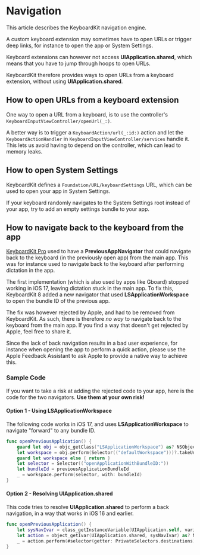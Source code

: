 # Navigation

This article describes the KeyboardKit navigation engine.

A custom keyboard extension may sometimes have to open URLs or trigger deep links, for instance to open the app or System Settings.

Keyboard extensions can however not access **UIApplication.shared**, which means that you have to jump through hoops to open URLs.

KeyboardKit therefore provides ways to open URLs from a keyboard extension, without using **UIApplication.shared**.



## How to open URLs from a keyboard extension

One way to open a URL from a keyboard, is to use the controller's ``KeyboardInputViewController/openUrl(_:)``.

A better way is to trigger a ``KeyboardAction/url(_:id:)`` action and let the ``KeyboardActionHandler`` in ``KeyboardInputViewController/services`` handle it. This lets us avoid having to depend on the controller, which can lead to memory leaks. 



## How to open System Settings

KeyboardKit defines a ``Foundation/URL/keyboardSettings`` URL, which can be used to open your app in System Settings.

If your keyboard randomly navigates to the System Settings root instead of your app, try to add an empty settings bundle to your app. 



## How to navigate back to the keyboard from the app

[KeyboardKit Pro][Pro] used to have a **PreviousAppNavigator** that could navigate back to the keyboard (in the previously open app) from the main app. This was for instance used to navigate back to the keyboard after performing dictation in the app.

The first implementation (which is also used by apps like Gboard) stopped working in iOS 17, leaving dictation stuck in the main app. To fix this, KeyboardKit 8 added a new navigator that used **LSApplicationWorkspace** to open the bundle ID of the previous app. 

The fix was however rejected by Apple, and had to be removed from KeyboardKit. As such, there is therefore *no way* to navigate back to the keyboard from the main app. If you find a way that doesn't get rejected by Apple, feel free to share it. 

Since the lack of back navigation results in a bad user experience, for instance when opening the app to perform a quick action,  please use the Apple Feedback Assistant to ask Apple to provide a native way to achieve this.

### Sample Code

If you want to take a risk at adding the rejected code to your app, here is the code for the two navigators. **Use them at your own risk!**


#### Option 1 - Using LSApplicationWorkspace

The following code works in iOS 17, and uses **LSApplicationWorkspace** to navigate "forward" to any bundle ID.

```swift
func openPreviousApplication() {
    guard let obj = objc_getClass("LSApplicationWorkspace") as? NSObject else { return false }
    let workspace = obj.perform(Selector(("defaultWorkspace")))?.takeUnretainedValue() as? NSObject
    guard let workspace else { return }
    let selector = Selector(("openApplicationWithBundleID:"))
    let bundleId = previousApplicationBundleId
    _ = workspace.perform(selector, with: bundleId)
}
```


#### Option 2 - Resolving UIApplication.shared

This code tries to resolve **UIApplication.shared** to perform a back navigation, in a way that works in iOS 16 and earlier.

```swift
func openPreviousApplication() {
    let sysNavIvar = class_getInstanceVariable(UIApplication.self, variableId),
    let action = object_getIvar(UIApplication.shared, sysNavIvar) as? NSObject,
    _ = action.perform(#selector(getter: PrivateSelectors.destinations)).takeUnretainedValue() as? [NSNumber],
}
```


[Pro]: https://github.com/KeyboardKit/KeyboardKitPro   
